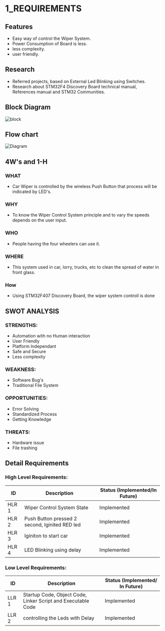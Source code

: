 # 1_REQUIREMENTS
## Features
* Easy way of control the Wiper System.
* Power Consumption of Board is less.
* less complexity.
* user friendly.
## Research
* Referred projects, based on External Led Blinking using Switches.
* Research about STM32F4 Discovery Board technical manual, References manual and STM32 Communities.
## Block Diagram
![block](https://user-images.githubusercontent.com/101013448/168084494-01d61f39-8bca-4092-96c6-b7409e987de5.jpg)

## Flow chart
![Diagram](https://user-images.githubusercontent.com/101013448/168428740-d221d9f9-ba95-4f9c-93f2-d461c12d56a7.jpg)

## 4W's and 1-H
### WHAT
* Car Wiper is controlled by the wireless Push Button that process will be indicated by LED's.
### WHY
* To know the Wiper Control System principle and to vary the speeds depends on the user input.
### WHO
* People having the four wheelers can use it.
### WHERE
* This system used in car, lorry, trucks, etc to clean the spread of water in front glass.
### How
* Using STM32F407 Discovery Board, the wiper system controll is done 
## SWOT ANALYSIS
### STRENGTHS:
* Automation with no Human interaction
* User Friendly
* Platform Independant
* Safe and Secure
* Less complexity
### WEAKNESS:
* Software Bug's
* Traditional File System
### OPPORTUNITIES:
* Error Solving
* Standardized Process
* Getting Knowledge
### THREATS:
* Hardware issue
* File trashing
## Detail Requirements

### High Level Requirements:

|  ID   | Description | Status (Implemented/In Future) |
| ----- | ----------- | ------------------------------ |
| HLR 1 |     Wiper Control System State  |  Implemented  |
| HLR 2 |    Push Button pressed 2 second, Iginited RED led   | Implemented |
| HLR 3 |    Iginiton to start car | Implemented |
| HLR 4 |    LED Blinking using delay  | Implemented |

### Low Level Requirements:

|  ID   | Description | Status (Implemented/ In Future) |
| ----- | ----------- | ------------------------------- |
| LLR 1 |    Startup Code, Object Code, Linker Script and Executable Code  |  Implemented  |
| LLR 2 |    controlling the Leds with Delay | Implemented |
